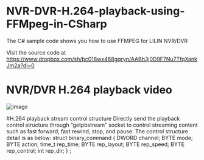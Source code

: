 # NVR-DVR-H.264-playback-using-FFMpeg-in-CSharp

The C# sample code shows you how to use FFMPEG for LILIN NVR/DVR

Visit the source code at https://www.dropbox.com/sh/bc018wx468gqryn/AABh3j0D9F7Nu7TfqXankJm2a?dl=0

# NVR/DVR H.264 playback video

![image](https://github.com/LILINOpenGitHub/NVR-DVR-H.264-playback-using-FFMpeg-in-CSharp/blob/main/video/nvrdvr.gif)

#H.264 playback stream control structure
Directly send the playback control structure through “getpbstream” socket to control streaming content such as fast forward, fast rewind, stop, and pause. The control structure detail is as below:
struct binary_command
{
  DWORD channel;
  BYTE mode;
  BYTE action;
  time_t rep_time;
  BYTE rep_layout;
  BYTE rep_speed;
  BYTE rep_control;
  int rep_dir;
} ;
